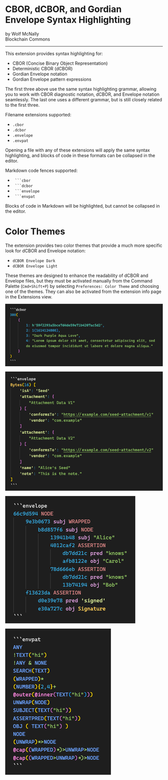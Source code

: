 #  CBOR, dCBOR, and Gordian Envelope Syntax Highlighting

by Wolf McNally\
Blockchain Commons

---

This extension provides syntax highlighting for:

- CBOR (Concise Binary Object Representation)
- Deterministic CBOR (dCBOR)
- Gordian Envelope notation
- Gordian Envelope pattern expressions

The first three above use the same syntax highlighting grammar, allowing you to work with CBOR diagnostic notation, dCBOR, and Envelope notation seamlessly. The last one uses a different grammar, but is still closely related to the first three.

Filename extensions supported:

- `.cbor`
- `.dcbor`
- `.envelope`
- `.envpat`

Opening a file with any of these extensions will apply the same syntax highlighting, and blocks of code in these formats can be collapsed in the editor.

Markdown code fences supported:

- ` ```cbor`
- ` ```dcbor`
- ` ```envelope`
- ` ```envpat`

Blocks of code in Markdown will be highlighted, but cannot be collapsed in the editor.

# Color Themes

The extension provides two color themes that provide a much more specific look for dCBOR and Envelope notation:

- `dCBOR Envelope Dark`
- `dCBOR Envelope Light`

These themes are designed to enhance the readability of dCBOR and Envelope files, but they must be activated manually from the Command Palette (`Cmd+Shift+P`) by selecting `Preferences: Color Theme` and choosing one of the themes. They can also be activated from the extension info page in the Extensions view.

![dCBOR Example](images/dcbor_example.png)

![Gordian Envelope Example](images/envelope_example.png)

![Gordian Envelope Tree Example](images/envelope_tree_example.png)

![Gordian Envelope Pattern Example](images/envpat_example.png)
